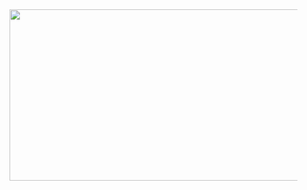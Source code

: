 <a href="https://www.gitanimals.org/en_US?utm_medium=image&utm_source=ozoqzm&utm_content=farm">
<img
  src="https://render.gitanimals.org/farms/ozoqzm"
  width="600"
  height="300"
/>
</a>
